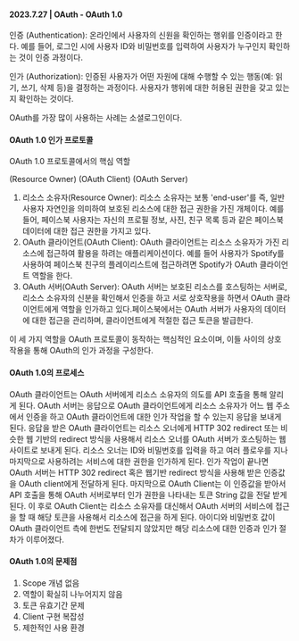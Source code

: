 #### 2023.7.27 | OAuth - OAuth 1.0

인증 (Authentication): 온라인에서 사용자의 신원을 확인하는 행위를 인증이라고 한다. 예를 들어, 로그인 시에 사용자 ID와 비밀번호를 입력하여 사용자가 누구인지 확인하는 것이 인증 과정이다.

인가 (Authorization): 인증된 사용자가 어떤 자원에 대해 수행할 수 있는 행동(예: 읽기, 쓰기, 삭제 등)을 결정하는 과정이다. 사용자가 행위에 대한 허용된 권한을 갖고 있는지 확인하는 것이다. 

OAuth를 가장 많이 사용하는 사례는 소셜로그인이다. 

#### OAuth 1.0 인가 프로토콜

OAuth 1.0 프로토콜에서의 핵심 역할

(Resource Owner) (OAuth Client) (OAuth Server)

1. 리소스 소유자(Resource Owner): 리소스 소유자는 보통 'end-user'를 즉, 일반 사용자 자연인을 의미하여 보호된 리소스에 대한 접근 권한을 가진 개체이다. 예를 들어, 페이스북 사용자는 자신의 프로필 정보, 사진, 친구 목록 등과 같은 페이스북 데이터에 대한 접근 권한을 가지고 있다. 
2. OAuth 클라이언트(OAuth Client): OAuth 클라이언트는 리소스 소유자가 가진 리소스에 접근하여 활용을 하려는 애플리케이션이다. 예를 들어 사용자가 Spotify를 사용하여 페이스북 친구의 플레이리스트에 접근하려면 Spotify가 OAuth 클라이언트 역할을 한다.
3. OAuth 서버(OAuth Server): OAuth 서버는 보호된 리소스를 호스팅하는 서버로, 리소스 소유자의 신분을 확인해서 인증을 하고 서로 상호작용을 하면서 OAuth 클라이언트에게 역할을 인가하고 있다.페이스북에서는 OAuth 서버가 사용자의 데이터에 대한 접근을 관리하며, 클라이언트에게 적절한 접근 토큰을 발급한다.

이 세 가지 역할을 OAuth 프로토콜이 동작하는 핵심적인 요소이며, 이들 사이의 상호 작용을 통해 OAuth의 인가 과정을 구성한다. 

#### OAuth 1.0의 프로세스
OAuth 클라이언트는 OAuth 서버에게 리소스 소유자의 의도를 API 호출을 통해 알리게 된다. OAuth 서버는 응답으로 OAuth 클라이언트에게 리소스 소유자가 어느 웹 주소에서 인증을 하고 OAuth 클라이언트에 대한 인가 작업을 할 수 있는지 응답을 보내게 된다. 응답을 받은 OAuth 클라이언트는 리소스 오너에게 HTTP 302 redirect 또는 비슷한 웹 기반의 redirect 방식을 사용해서 리소스 오너를 OAuth 서버가 호스팅하는 웹사이트로 보내게 된다. 리소스 오너는 ID와 비밀번호를 입력을 하고 여러 플로우를 지나 마지막으로 사용하려는 서비스에 대한 권한을 인가하게 된다. 인가 작업이 끝나면 OAuth 서버는 HTTP 302 redirect 혹은 웹기반 redirect 방식을 사용해 받은 인증값을 OAuth client에게 전달하게 된다. 마지막으로 OAuth Client는 이 인증값을 받아서 API 호출을 통해 OAuth 서버로부터 인가 권한을 나타내는 토큰 String 값을 전달 받게 된다. 이 후로 OAuth Client는 리소스 소유자를 대신해서 OAuth 서버의 서비스에 접근을 할 때 해당 토큰을 사용해서 리소스에 접근을 하게 된다. 아이디와 비밀번호 값이 OAuth 클라이언트 측에 한번도 전달되지 않았지만 해당 리소스에 대한 인증과 인가 절차가 이루어졌다. 

#### OAuth 1.0의 문제점
1. Scope 개념 없음
2. 역할이 확실히 나누어지지 않음
3. 토큰 유효기간 문제
4. Client 구현 복잡성
5. 제한적인 사용 환경